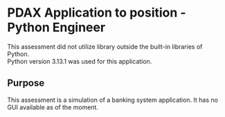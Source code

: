 # PDAX Application to position - Python Engineer

This assessment did not utilize library outside the built-in libraries of Python. <br>
Python version 3.13.1 was used for this application. <br>

## Purpose

This assessment is a simulation of a banking system application. It has no GUI available as of the moment.
